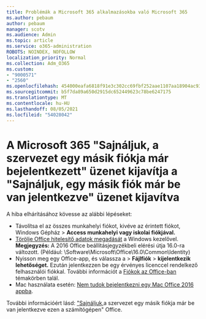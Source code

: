 ```yaml
---
title: Problémák a Microsoft 365 alkalmazásokba való Microsoft 365
ms.author: pebaum
author: pebaum
manager: scotv
ms.audience: Admin
ms.topic: article
ms.service: o365-administration
ROBOTS: NOINDEX, NOFOLLOW
localization_priority: Normal
ms.collection: Adm_O365
ms.custom:
- "9000571"
- "2560"
ms.openlocfilehash: 454000eafa6818f91e3c302cc69fbf252aae1107aa18904ac93a4756d4db642b
ms.sourcegitcommit: b5f7da89a650d2915dc652449623c78be6247175
ms.translationtype: MT
ms.contentlocale: hu-HU
ms.lasthandoff: 08/05/2021
ms.locfileid: "54028042"
---
```

# <a name="fixing-the-microsoft-365-apps-sorry-another-account-from-your-organization-is-already-signed-in-message"></a>A Microsoft 365 "Sajnáljuk, a szervezet egy másik fiókja már bejelentkezett" üzenet kijavítja a "Sajnáljuk, egy másik fiók már be van jelentkezve" üzenet kijavítva

A hiba elhárításához kövesse az alábbi lépéseket:

- Távolítsa el az összes munkahelyi fiókot, kivéve az érintett fiókot, Windows Gépház > **Access munkahelyi vagy iskolai fiókjával.**
- [Törölje Office hitelesítő adatok megadását](https://docs.microsoft.com/office/troubleshoot/error-messages/another-account-already-signed-in#step-3-clear-cached-credentials-on-the-computer) a Windows kezelővel.<br/>
    **Megjegyzés:** A 2016 Office beállításjegyzékbeli elérési útja 16.0-ra változott. (Például: \Software\Microsoft\Office\16.0\Common\Identity\)
- Nyisson meg egy Office-app, és válassza a   >  **Fájlfiók**  >  **kijelentkezik lehetőséget.** Ezután jelentkezzen be egy érvényes licenccel rendelkező felhasználói fiókkal. További információt a [Fiókok az Office-ban](https://support.office.com/article/accounts-in-office-628ea040-f265-49de-b986-be09c3ebf8a9) témakörben talál.
- Mac használata esetén: [Nem tudok bejelentkezni egy Mac Office 2016 appba](https://docs.microsoft.com/office365/troubleshoot/authentication/sign-in-to-office-2016-for-mac-fail).

További információért lásd: ["Sajnáljuk,](https://docs.microsoft.com/office/troubleshoot/error-messages/another-account-already-signed-in)a szervezet egy másik fiókja már be van jelentkezve ezen a számítógépen" Office.